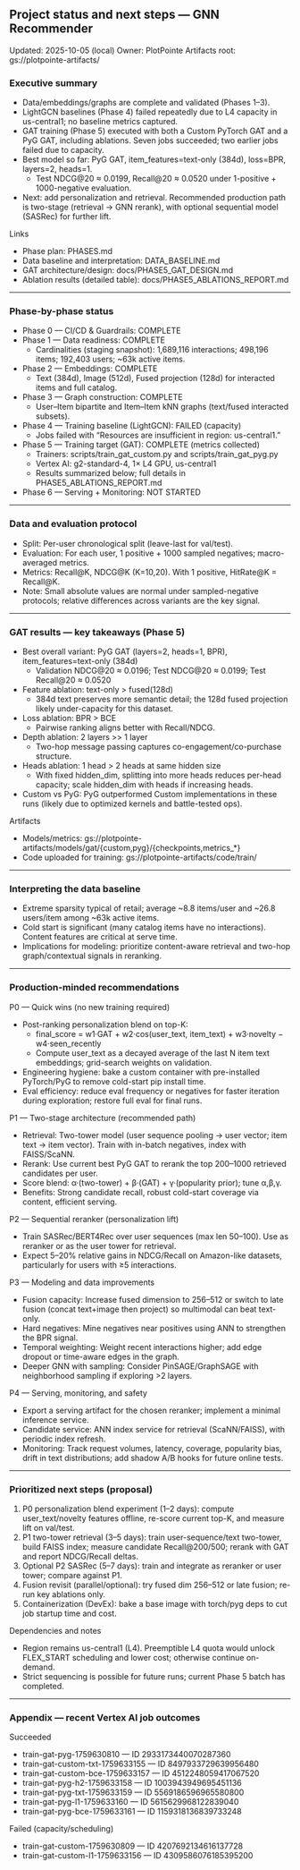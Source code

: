## Project status and next steps — GNN Recommender

Updated: 2025-10-05 (local)
Owner: PlotPointe
Artifacts root: gs://plotpointe-artifacts/

### Executive summary
- Data/embeddings/graphs are complete and validated (Phases 1–3).
- LightGCN baselines (Phase 4) failed repeatedly due to L4 capacity in us-central1; no baseline metrics captured.
- GAT training (Phase 5) executed with both a Custom PyTorch GAT and a PyG GAT, including ablations. Seven jobs succeeded; two earlier jobs failed due to capacity.
- Best model so far: PyG GAT, item_features=text-only (384d), loss=BPR, layers=2, heads=1.
  - Test NDCG@20 ≈ 0.0199, Recall@20 ≈ 0.0520 under 1-positive + 1000-negative evaluation.
- Next: add personalization and retrieval. Recommended production path is two-stage (retrieval → GNN rerank), with optional sequential model (SASRec) for further lift.

Links
- Phase plan: PHASES.md
- Data baseline and interpretation: DATA_BASELINE.md
- GAT architecture/design: docs/PHASE5_GAT_DESIGN.md
- Ablation results (detailed table): docs/PHASE5_ABLATIONS_REPORT.md

---

### Phase-by-phase status
- Phase 0 — CI/CD & Guardrails: COMPLETE
- Phase 1 — Data readiness: COMPLETE
  - Cardinalities (staging snapshot): 1,689,116 interactions; 498,196 items; 192,403 users; ~63k active items.
- Phase 2 — Embeddings: COMPLETE
  - Text (384d), Image (512d), Fused projection (128d) for interacted items and full catalog.
- Phase 3 — Graph construction: COMPLETE
  - User–Item bipartite and Item–Item kNN graphs (text/fused interacted subsets).
- Phase 4 — Training baseline (LightGCN): FAILED (capacity)
  - Jobs failed with “Resources are insufficient in region: us-central1.”
- Phase 5 — Training target (GAT): COMPLETE (metrics collected)
  - Trainers: scripts/train_gat_custom.py and scripts/train_gat_pyg.py
  - Vertex AI: g2-standard-4, 1× L4 GPU, us-central1
  - Results summarized below; full details in PHASE5_ABLATIONS_REPORT.md
- Phase 6 — Serving + Monitoring: NOT STARTED

---

### Data and evaluation protocol
- Split: Per-user chronological split (leave-last for val/test).
- Evaluation: For each user, 1 positive + 1000 sampled negatives; macro-averaged metrics.
- Metrics: Recall@K, NDCG@K (K=10,20). With 1 positive, HitRate@K = Recall@K.
- Note: Small absolute values are normal under sampled-negative protocols; relative differences across variants are the key signal.

---

### GAT results — key takeaways (Phase 5)
- Best overall variant: PyG GAT (layers=2, heads=1, BPR), item_features=text-only (384d)
  - Validation NDCG@20 ≈ 0.0196; Test NDCG@20 ≈ 0.0199; Test Recall@20 ≈ 0.0520
- Feature ablation: text-only > fused(128d)
  - 384d text preserves more semantic detail; the 128d fused projection likely under-capacity for this dataset.
- Loss ablation: BPR > BCE
  - Pairwise ranking aligns better with Recall/NDCG.
- Depth ablation: 2 layers >> 1 layer
  - Two-hop message passing captures co-engagement/co-purchase structure.
- Heads ablation: 1 head > 2 heads at same hidden size
  - With fixed hidden_dim, splitting into more heads reduces per-head capacity; scale hidden_dim with heads if increasing heads.
- Custom vs PyG: PyG outperformed Custom implementations in these runs (likely due to optimized kernels and battle-tested ops).

Artifacts
- Models/metrics: gs://plotpointe-artifacts/models/gat/{custom,pyg}/{checkpoints,metrics_*}
- Code uploaded for training: gs://plotpointe-artifacts/code/train/

---

### Interpreting the data baseline
- Extreme sparsity typical of retail; average ~8.8 items/user and ~26.8 users/item among ~63k active items.
- Cold start is significant (many catalog items have no interactions). Content features are critical at serve time.
- Implications for modeling: prioritize content-aware retrieval and two-hop graph/contextual signals in reranking.

---

### Production-minded recommendations

P0 — Quick wins (no new training required)
- Post-ranking personalization blend on top-K:
  - final_score = w1·GAT + w2·cos(user_text, item_text) + w3·novelty − w4·seen_recently
  - Compute user_text as a decayed average of the last N item text embeddings; grid-search weights on validation.
- Engineering hygiene: bake a custom container with pre-installed PyTorch/PyG to remove cold-start pip install time.
- Eval efficiency: reduce eval frequency or negatives for faster iteration during exploration; restore full eval for final runs.

P1 — Two-stage architecture (recommended path)
- Retrieval: Two-tower model (user sequence pooling → user vector; item text → item vector). Train with in-batch negatives, index with FAISS/ScaNN.
- Rerank: Use current best PyG GAT to rerank the top 200–1000 retrieved candidates per user.
- Score blend: α·(two-tower) + β·(GAT) + γ·(popularity prior); tune α,β,γ.
- Benefits: Strong candidate recall, robust cold-start coverage via content, efficient serving.

P2 — Sequential reranker (personalization lift)
- Train SASRec/BERT4Rec over user sequences (max len 50–100). Use as reranker or as the user tower for retrieval.
- Expect 5–20% relative gains in NDCG/Recall on Amazon-like datasets, particularly for users with ≥5 interactions.

P3 — Modeling and data improvements
- Fusion capacity: Increase fused dimension to 256–512 or switch to late fusion (concat text+image then project) so multimodal can beat text-only.
- Hard negatives: Mine negatives near positives using ANN to strengthen the BPR signal.
- Temporal weighting: Weight recent interactions higher; add edge dropout or time-aware edges in the graph.
- Deeper GNN with sampling: Consider PinSAGE/GraphSAGE with neighborhood sampling if exploring >2 layers.

P4 — Serving, monitoring, and safety
- Export a serving artifact for the chosen reranker; implement a minimal inference service.
- Candidate service: ANN index service for retrieval (ScaNN/FAISS), with periodic index refresh.
- Monitoring: Track request volumes, latency, coverage, popularity bias, drift in text distributions; add shadow A/B hooks for future online tests.

---

### Prioritized next steps (proposal)
1) P0 personalization blend experiment (1–2 days): compute user_text/novelty features offline, re-score current top-K, and measure lift on val/test.
2) P1 two-tower retrieval (3–5 days): train user-sequence/text two-tower, build FAISS index; measure candidate Recall@200/500; rerank with GAT and report NDCG/Recall deltas.
3) Optional P2 SASRec (5–7 days): train and integrate as reranker or user tower; compare against P1.
4) Fusion revisit (parallel/optional): try fused dim 256–512 or late fusion; re-run key ablations only.
5) Containerization (DevEx): bake a base image with torch/pyg deps to cut job startup time and cost.

Dependencies and notes
- Region remains us-central1 (L4). Preemptible L4 quota would unlock FLEX_START scheduling and lower cost; otherwise continue on-demand.
- Strict sequencing is possible for future runs; current Phase 5 batch has completed.

---

### Appendix — recent Vertex AI job outcomes
Succeeded
- train-gat-pyg-1759630810 — ID 2933173440070287360
- train-gat-custom-txt-1759633155 — ID 8497933729639956480
- train-gat-custom-bce-1759633157 — ID 4512248059417067520
- train-gat-pyg-h2-1759633158 — ID 1003943949695451136
- train-gat-pyg-txt-1759633159 — ID 5569186596965580800
- train-gat-pyg-l1-1759633160 — ID 5615629968122839040
- train-gat-pyg-bce-1759633161 — ID 1159318136839733248

Failed (capacity/scheduling)
- train-gat-custom-1759630809 — ID 4207692134616137728
- train-gat-custom-l1-1759633156 — ID 4309586076185395200

